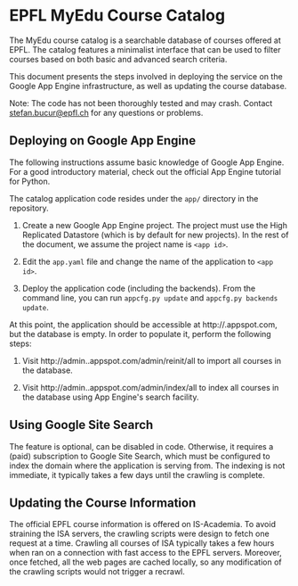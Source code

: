 EPFL MyEdu Course Catalog
=========================

The MyEdu course catalog is a searchable database of courses offered
at EPFL.  The catalog features a minimalist interface that can be used
to filter courses based on both basic and advanced search criteria.

This document presents the steps involved in deploying the service on
the Google App Engine infrastructure, as well as updating the course
database.

Note: The code has not been thoroughly tested and may crash.  Contact
stefan.bucur@epfl.ch for any questions or problems.

Deploying on Google App Engine
------------------------------

The following instructions assume basic knowledge of Google App
Engine.  For a good introductory material, check out the official App
Engine tutorial for Python.

The catalog application code resides under the ``app/`` directory in
the repository.

1. Create a new Google App Engine project.  The project must use the
High Replicated Datastore (which is by default for new projects).  In
the rest of the document, we assume the project name is ``<app id>``.

2. Edit the ``app.yaml`` file and change the name of the application
to ``<app id>``.

3. Deploy the application code (including the backends).  From the
command line, you can run ``appcfg.py update`` and ``appcfg.py
backends update``.

At this point, the application should be accessible at http://<app
id>.appspot.com, but the database is empty.  In order to populate it,
perform the following steps:

1. Visit http://admin.<app id>.appspot.com/admin/reinit/all to import
all courses in the database.

2. Visit http://admin.<app id>.appspot.com/admin/index/all to index
all courses in the database using App Engine's search facility.

Using Google Site Search
------------------------

The feature is optional, can be disabled in code.  Otherwise, it
requires a (paid) subscription to Google Site Search, which must be
configured to index the domain where the application is serving from.
The indexing is not immediate, it typically takes a few days until the
crawling is complete.


Updating the Course Information
-------------------------------

The official EPFL course information is offered on IS-Academia. To
avoid straining the ISA servers, the crawling scripts were design to
fetch one request at a time.  Crawling all courses of ISA typically
takes a few hours when ran on a connection with fast access to the
EPFL servers. Moreover, once fetched, all the web pages are cached
locally, so any modification of the crawling scripts would not trigger
a recrawl.
